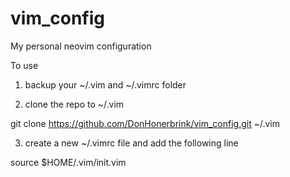 # vim_config
My personal neovim configuration

To use 
1) backup your ~/.vim and ~/.vimrc folder 

2) clone the repo to ~/.vim 

git clone https://github.com/DonHonerbrink/vim_config.git ~/.vim

3) create a new ~/.vimrc file and add the following line

source $HOME/.vim/init.vim


